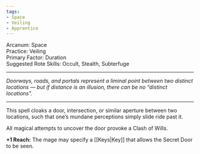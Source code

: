 ```yaml
---
tags:
- Space
- Veiling
- Apprentice
---
```


Arcanum: Space\
Practice: Veiling\
Primary Factor: Duration\
Suggested Rote Skills: Occult, Stealth, Subterfuge

---

_Doorways, roads, and portals represent a liminal point between two distinct locations — but if distance is an illusion, there can be no “distinct locations"._

---

This spell cloaks a door, intersection, or similar aperture between two locations, such that one’s mundane perceptions simply slide ride past it.

All magical attempts to uncover the door provoke a Clash of Wills.

**+1 Reach:** The mage may specify a [[Keys|Key]] that allows the Secret Door to be seen.